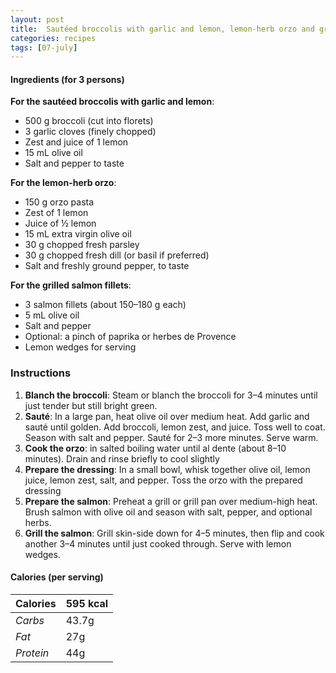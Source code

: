 ```yaml
---
layout: post
title:  Sautéed broccolis with garlic and lemon, lemon-herb orzo and grilled salmon fillets
categories: recipes
tags: [07-july]
---
```


#### Ingredients (for 3 persons)

**For the sautéed broccolis with garlic and lemon**:
- 500 g broccoli (cut into florets)
- 3 garlic cloves (finely chopped)
- Zest and juice of 1 lemon
- 15 mL olive oil
- Salt and pepper to taste

**For the lemon-herb orzo**:
- 150 g orzo pasta
- Zest of 1 lemon
- Juice of ½ lemon
- 15 mL extra virgin olive oil
- 30 g chopped fresh parsley
- 30 g chopped fresh dill (or basil if preferred)
- Salt and freshly ground pepper, to taste

**For the grilled salmon fillets**:
- 3 salmon fillets (about 150–180 g each)
- 5 mL olive oil
- Salt and pepper
- Optional: a pinch of paprika or herbes de Provence
- Lemon wedges for serving

### Instructions

1. **Blanch the broccoli**: Steam or blanch the broccoli for 3–4 minutes until just tender but still bright green.
2. **Sauté**:
In a large pan, heat olive oil over medium heat. Add garlic and sauté until golden. Add broccoli, lemon zest, and juice. Toss well to coat. Season with salt and pepper. Sauté for 2–3 more minutes. Serve warm.
3. **Cook the orzo**:
in salted boiling water until al dente (about 8–10 minutes). Drain and rinse briefly to cool slightly
4. **Prepare the dressing**:
In a small bowl, whisk together olive oil, lemon juice, lemon zest, salt, and pepper. Toss the orzo with the prepared dressing
5. **Prepare the salmon**:
Preheat a grill or grill pan over medium-high heat. Brush salmon with olive oil and season with salt, pepper, and optional herbs.
6. **Grill the salmon**:
Grill skin-side down for 4–5 minutes, then flip and cook another 3–4 minutes until just cooked through. Serve with lemon wedges.

#### Calories (per serving)

| **Calories** | 595 kcal |
| ----------- | ----------- |
| *Carbs* | 43.7g |
| *Fat* | 27g |
| *Protein* | 44g |
